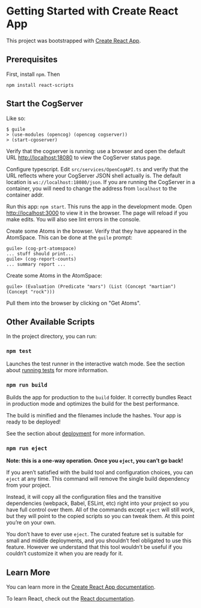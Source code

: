 # Getting Started with Create React App

This project was bootstrapped with [Create React App](https://github.com/facebook/create-react-app).

## Prerequisites
First, install `npm`. Then
```
npm install react-scripts
```

## Start the CogServer
Like so:
```
$ guile
> (use-modules (opencog) (opencog cogserver))
> (start-cgoserver)
```

Verify that the cogserver is running: use a browser and open the default
URL [http://localhost:18080](http://localhost:18080) to view the
CogServer status page.

Configure typescript.  Edit `src/services/OpenCogAPI.ts` and verify that
the URL reflects where your CogServer JSON shell actually is. The default
location is `ws://localhost:18080/json`. If you are running the
CogServer in a container, you will need to change the address from
`localhost` to the container addr.

Run this app: `npm start`. This runs the app in the development mode.
Open [http://localhost:3000](http://localhost:3000) to view it in the
browser.  The page will reload if you make edits.  You will also see
lint errors in the console.

Create some Atoms in the browser. Verify that they have appeared in the
AtomSpace. This can be done at the `guile` prompt:
```
guile> (cog-prt-atomspace)
... stuff should print...
guile> (cog-report-counts)
... summary report ...
```

Create some Atoms in the AtomSpace:
```
guile> (Evaluation (Predicate "mars") (List (Concept "martian") (Concept "rock")))
```

Pull them into the browser by clicking on "Get Atoms".

## Other Available Scripts

In the project directory, you can run:

### `npm test`

Launches the test runner in the interactive watch mode.
See the section about [running tests](https://facebook.github.io/create-react-app/docs/running-tests) for more information.

### `npm run build`

Builds the app for production to the `build` folder.
It correctly bundles React in production mode and optimizes
the build for the best performance.

The build is minified and the filenames include the hashes.
Your app is ready to be deployed!

See the section about [deployment](https://facebook.github.io/create-react-app/docs/deployment) for more information.

### `npm run eject`

**Note: this is a one-way operation. Once you `eject`, you can’t go back!**

If you aren’t satisfied with the build tool and configuration choices, you can `eject` at any time. This command will remove the single build dependency from your project.

Instead, it will copy all the configuration files and the transitive dependencies (webpack, Babel, ESLint, etc) right into your project so you have full control over them. All of the commands except `eject` will still work, but they will point to the copied scripts so you can tweak them. At this point you’re on your own.

You don’t have to ever use `eject`. The curated feature set is suitable for small and middle deployments, and you shouldn’t feel obligated to use this feature. However we understand that this tool wouldn’t be useful if you couldn’t customize it when you are ready for it.

## Learn More

You can learn more in the [Create React App documentation](https://facebook.github.io/create-react-app/docs/getting-started).

To learn React, check out the [React documentation](https://reactjs.org/).
